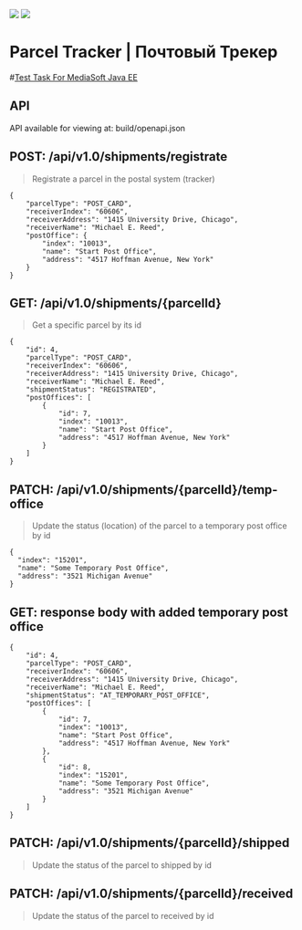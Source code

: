 <a href="https://codeclimate.com/github/silentlyexisting/Parcel-Tracker-MediaSoft-Test/maintainability"><img src="https://api.codeclimate.com/v1/badges/d91b499737f5fab63ffb/maintainability" /></a>
<a href="https://codeclimate.com/github/silentlyexisting/Parcel-Tracker-MediaSoft-Test/test_coverage"><img src="https://api.codeclimate.com/v1/badges/d91b499737f5fab63ffb/test_coverage" /></a>

# Parcel Tracker | Почтовый Трекер
#[Test Task For MediaSoft Java EE](https://drive.google.com/file/d/1obl6-j36xkLszszRPnj0enWxPX-nzzuQ/view) 
 
## API
API available for viewing at: build/openapi.json

## POST: /api/v1.0/shipments/registrate
> Registrate a parcel in the postal system (tracker)
```
{
    "parcelType": "POST_CARD",
    "receiverIndex": "60606",
    "receiverAddress": "1415 University Drive, Chicago",
    "receiverName": "Michael E. Reed",
    "postOffice": {
        "index": "10013",
        "name": "Start Post Office",
        "address": "4517 Hoffman Avenue, New York"
    }
}
```

## GET:  /api/v1.0/shipments/{parcelId}
> Get a specific parcel by its id
```
{
    "id": 4,
    "parcelType": "POST_CARD",
    "receiverIndex": "60606",
    "receiverAddress": "1415 University Drive, Chicago",
    "receiverName": "Michael E. Reed",
    "shipmentStatus": "REGISTRATED",
    "postOffices": [
        {
            "id": 7,
            "index": "10013",
            "name": "Start Post Office",
            "address": "4517 Hoffman Avenue, New York"
        }
    ]
}
```

## PATCH: /api/v1.0/shipments/{parcelId}/temp-office
> Update the status (location) of the parcel to a temporary post office by id
```
{
  "index": "15201",
  "name": "Some Temporary Post Office",
  "address": "3521 Michigan Avenue"
}
```
## GET: response body with added temporary post office
```
{
    "id": 4,
    "parcelType": "POST_CARD",
    "receiverIndex": "60606",
    "receiverAddress": "1415 University Drive, Chicago",
    "receiverName": "Michael E. Reed",
    "shipmentStatus": "AT_TEMPORARY_POST_OFFICE",
    "postOffices": [
        {
            "id": 7,
            "index": "10013",
            "name": "Start Post Office",
            "address": "4517 Hoffman Avenue, New York"
        },
        {
            "id": 8,
            "index": "15201",
            "name": "Some Temporary Post Office",
            "address": "3521 Michigan Avenue"
        }
    ]
}
```

## PATCH: /api/v1.0/shipments/{parcelId}/shipped
> Update the status of the parcel to shipped by id

## PATCH: /api/v1.0/shipments/{parcelId}/received
> Update the status of the parcel to received by id
